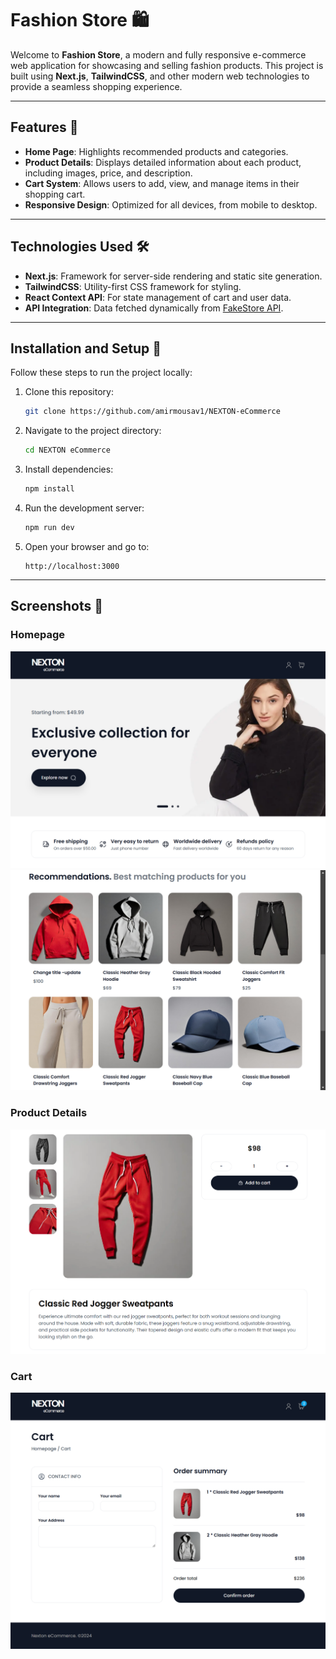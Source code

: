 # Fashion Store 🛍️

Welcome to **Fashion Store**, a modern and fully responsive e-commerce web application for showcasing and selling fashion products. This project is built using **Next.js**, **TailwindCSS**, and other modern web technologies to provide a seamless shopping experience.

---

## Features 🌟

- **Home Page**: Highlights recommended products and categories.
- **Product Details**: Displays detailed information about each product, including images, price, and description.
- **Cart System**: Allows users to add, view, and manage items in their shopping cart.
- **Responsive Design**: Optimized for all devices, from mobile to desktop.

---

## Technologies Used 🛠️

- **Next.js**: Framework for server-side rendering and static site generation.
- **TailwindCSS**: Utility-first CSS framework for styling.
- **React Context API**: For state management of cart and user data.
- **API Integration**: Data fetched dynamically from [FakeStore API](https://api.escuelajs.co/).

---

## Installation and Setup 🚀

Follow these steps to run the project locally:

1. Clone this repository:
   ```bash
   git clone https://github.com/amirmousav1/NEXTON-eCommerce
   ```
2. Navigate to the project directory:
   ```bash
   cd NEXTON eCommerce
   ```
3. Install dependencies:
   ```bash
   npm install
   ```
4. Run the development server:
   ```bash
   npm run dev
   ```
5. Open your browser and go to:
   ```
   http://localhost:3000
   ```

---

## Screenshots 📸

### Homepage

![Homepage Screenshot](./public/nextonecommerce.vercel.app.png)
![Homepage Screenshot 2](./public/nextonecommerce.vercel.app_home.png)

### Product Details

![Product Details Screenshot](./public/nextonecommerce.vercel.app_products.png)

### Cart

![Cart Screenshot](./public/nextonecommerce.vercel.app_cart.png)

